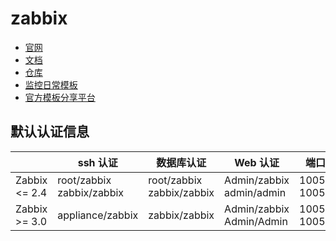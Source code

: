 # zabbix

- [官网](https://www.zabbix.com/)
- [文档](https://www.zabbix.com/documentation/current/manual)
- [仓库](http://repo.zabbix.com/zabbix/)
- [监控日常模板](https://github.com/lework/Zabbix-Template)
- [官方模板分享平台](https://share.zabbix.com/)

## 默认认证信息

|               | ssh 认证                  | 数据库认证                 | Web 认证                  | 端口        |
| ------------- | ------------------------- | ------------------------- | ------------------------ | ----------- |
| Zabbix <= 2.4 | root/zabbix zabbix/zabbix | root/zabbix zabbix/zabbix | Admin/zabbix admin/admin | 10050 10051 |
| Zabbix >= 3.0 | appliance/zabbix          | zabbix/zabbix             | Admin/zabbix Admin/Admin | 10050 10051 |
